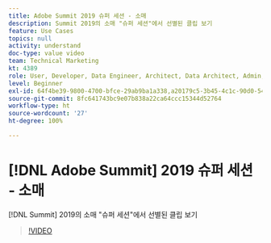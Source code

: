 ```yaml
---
title: Adobe Summit 2019 슈퍼 세션 - 소매
description: Summit 2019의 소매 "슈퍼 세션"에서 선별된 클립 보기
feature: Use Cases
topics: null
activity: understand
doc-type: value video
team: Technical Marketing
kt: 4389
role: User, Developer, Data Engineer, Architect, Data Architect, Admin, Leader
level: Beginner
exl-id: 64f4be39-9800-4700-bfce-29ab9ba1a338,a20179c5-3b45-4c1c-90d0-54f7fd6a3bd1
source-git-commit: 8fc641743bc9e07b838a22ca64ccc15344d52764
workflow-type: ht
source-wordcount: '27'
ht-degree: 100%

---
```


# [!DNL Adobe Summit] 2019 슈퍼 세션 - 소매

[!DNL Summit] 2019의 소매 &quot;슈퍼 세션&quot;에서 선별된 클립 보기

>[!VIDEO](https://video.tv.adobe.com/v/30549/?quality=12&learn=on)
